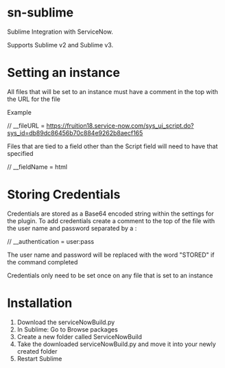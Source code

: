 sn-sublime
==========

Sublime Integration with ServiceNow.

Supports Sublime v2 and Sublime v3.

Setting an instance
==========

All files that will be set to an instance must have a comment in the top with the URL for the file

Example

  // __fileURL = https://fruition18.service-now.com/sys_ui_script.do?sys_id=db89dc86456b70c884e9262b8aecf165

Files that are tied to a field other than the Script field will need to have that specified

  // __fieldName = html

Storing Credentials
==========

Credentials are stored as a Base64 encoded string within the settings for the plugin.
To add credentials create a comment to the top of the file with the user name and password separated by a :

   // __authentication = user:pass

The user name and password will be replaced with the word "STORED" if the command completed
  
Credentials only need to be set once on any file that is set to an instance

Installation
==========
1. Download the serviceNowBuild.py
2. In Sublime: Go to Browse packages
3. Create a new folder called ServiceNowBuild
4. Take the downloaded serviceNowBuild.py and move it into your newly created folder
5. Restart Sublime

